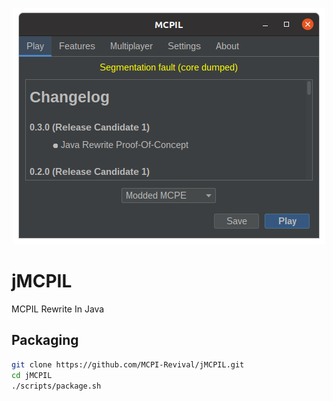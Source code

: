 <p align="center">
    <img alt="Play Tab" src="images/play.png">
</p>

# jMCPIL
MCPIL Rewrite In Java

## Packaging
```sh
git clone https://github.com/MCPI-Revival/jMCPIL.git
cd jMCPIL
./scripts/package.sh
```